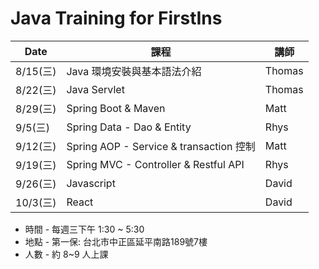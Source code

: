 # Java Training for FirstIns

| Date | 課程 | 講師 |
|-----|-------|-----|
| 8/15(三) | Java 環境安裝與基本語法介紹 | Thomas |
| 8/22(三) | Java Servlet | Thomas |
| 8/29(三) | Spring Boot & Maven | Matt |
| 9/5(三) | Spring Data - Dao & Entity | Rhys |
| 9/12(三) | Spring AOP - Service & transaction 控制 | Matt |
| 9/19(三) | Spring MVC - Controller & Restful API| Rhys |
| 9/26(三) | Javascript | David |
| 10/3(三) | React | David |

- 時間 - 每週三下午 1:30 ~ 5:30
- 地點 - 第一保: 台北市中正區延平南路189號7樓
- 人數 - 約 8~9 人上課
